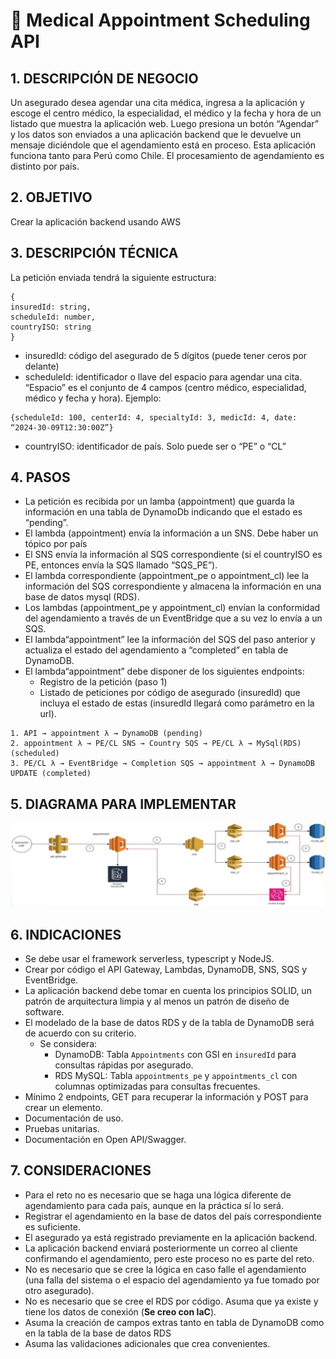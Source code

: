 # 🏥 Medical Appointment Scheduling API

## 1. DESCRIPCIÓN DE NEGOCIO
Un asegurado desea agendar una cita médica, ingresa a la aplicación y escoge el centro médico, la especialidad, el
médico y la fecha y hora de un listado que muestra la aplicación web. Luego presiona un botón “Agendar” y los datos
son enviados a una aplicación backend que le devuelve un mensaje diciéndole que el agendamiento está en proceso.
Esta aplicación funciona tanto para Perú como Chile. El procesamiento de agendamiento es distinto por país.

## 2. OBJETIVO
Crear la aplicación backend usando AWS

## 3. DESCRIPCIÓN TÉCNICA
La petición enviada tendrá la siguiente estructura:
```
{
insuredId: string,
scheduleId: number,
countryISO: string
}
```
- insuredId: código del asegurado de 5 dígitos (puede tener ceros por delante)
- scheduleId: identificador o llave del espacio para agendar una cita. “Espacio” es el conjunto de 4 campos (centro
médico, especialidad, médico y fecha y hora).
Ejemplo:
```
{scheduleId: 100, centerId: 4, specialtyId: 3, medicId: 4, date: “2024-30-09T12:30:00Z”}
```
- countryISO: identificador de país. Solo puede ser o “PE” o “CL”

## 4. PASOS
- La petición es recibida por un lamba (appointment) que guarda la información en una tabla de
DynamoDb indicando que el estado es “pending”.
- El lambda (appointment) envía la información a un SNS. Debe haber un tópico por país
- El SNS envía la información al SQS correspondiente (si el countryISO es PE, entonces envía la SQS
llamado “SQS_PE”).
- El lambda correspondiente (appointment_pe o appointment_cl) lee la información del SQS
correspondiente y almacena la información en una base de datos mysql (RDS).
- Los lambdas (appointment_pe y appointment_cl) envían la conformidad del agendamiento a través de
un EventBridge que a su vez lo envía a un SQS.
- El lambda“appointment” lee la información del SQS del paso anterior y actualiza el estado del
agendamiento a “completed” en tabla de DynamoDB.
- El lambda“appointment” debe disponer de los siguientes endpoints:
  - Registro de la petición (paso 1)
  - Listado de peticiones por código de asegurado (insuredId) que incluya el estado de estas (insuredId
llegará como parámetro en la url).

```
1. API → appointment λ → DynamoDB (pending)
2. appointment λ → PE/CL SNS → Country SQS → PE/CL λ → MySql(RDS) (scheduled)
3. PE/CL λ → EventBridge → Completion SQS → appointment λ → DynamoDB UPDATE (completed)
```

## 5. DIAGRAMA PARA IMPLEMENTAR

![Diagrama](./diagrama.png)

## 6. INDICACIONES

- Se debe usar el framework serverless, typescript y NodeJS.
- Crear por código el API Gateway, Lambdas, DynamoDB, SNS, SQS y EventBridge.
- La aplicación backend debe tomar en cuenta los principios SOLID, un patrón de arquitectura limpia
y al menos un patrón de diseño de software.
- El modelado de la base de datos RDS y de la tabla de DynamoDB será de acuerdo con su criterio.
  - Se considera:
    - DynamoDB: Tabla `Appointments` con GSI en `insuredId` para consultas rápidas por asegurado.
    - RDS MySQL: Tabla `appointments_pe` y `appointments_cl` con columnas optimizadas para consultas frecuentes.
- Mínimo 2 endpoints, GET para recuperar la información y POST para crear un elemento.
- Documentación de uso.
- Pruebas unitarias.
- Documentación en Open API/Swagger.

## 7. CONSIDERACIONES

- Para el reto no es necesario que se haga una lógica diferente de agendamiento para cada país, aunque en la
práctica sí lo será.
- Registrar el agendamiento en la base de datos del país correspondiente es suficiente.
- El asegurado ya está registrado previamente en la aplicación backend.
- La aplicación backend enviará posteriormente un correo al cliente confirmando el agendamiento, pero este
proceso no es parte del reto.
- No es necesario que se cree la lógica en caso falle el agendamiento (una falla del sistema o el espacio del
agendamiento ya fue tomado por otro asegurado).
- No es necesario que se cree el RDS por código. Asuma que ya existe y tiene los datos de conexión (**Se creo con IaC**).
- Asuma la creación de campos extras tanto en tabla de DynamoDB como en la tabla de la base de datos RDS
- Asuma las validaciones adicionales que crea convenientes.